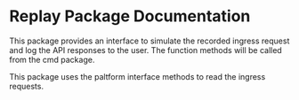 # Replay Package Documentation

This package provides an interface to simulate the recorded ingress request and log the API responses to the user. The function methods will be called from the cmd package.

This package uses the paltform interface methods to read the ingress requests.